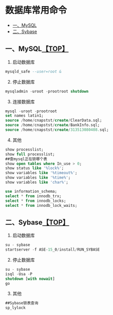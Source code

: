 # <a name="top">数据库常用命令</a>
* [一、MySQL](#anchor1)
* [二、Sybase](#anchor2)

## <a name="anchor1">一、MySQL</a>[【TOP】](#top)
1. 启动数据库
```sql
mysqld_safe --user=root &
```
2. 停止数据库
```sql
mysqladmin -uroot -prootroot shutdown
```
3. 连接数据库
```sql
mysql -uroot -prootroot
set names latin1;
source /home/cnapstst/create/ClearData.sql;
source /home/cnapstst/create/BankInfo.sql;
source /home/cnapstst/create/313513080408.sql;
```
4. 其他
```sql
show processlist;
show full processlist;
##查mysql正在锁哪个表
show open tables where In_use > 0;
show status like '%lock%';
show variables like '%timeout%';
show variables like '%time%';
show variables like 'char%';

use information_schema;
select * from innodb_trx;
select * from innodb_locks;
select * from innodb_lock_waits;
```

## <a name="anchor2">二、Sybase</a>[【TOP】](#top)
1. 启动数据库
```sql
su - sybase
startserver -f ASE-15_0/install/RUN_SYBASE
```
2. 停止数据库
```sql
su - sybase
isql -Usa -P
shutdown [with nowait]
go
```
3. 其他
```sql
##Sybase锁表查询
sp_lylock
```
